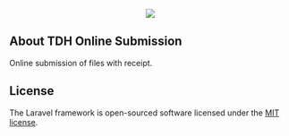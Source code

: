 <p align="center"><img src="https://laravel.com/assets/img/components/logo-laravel.svg"></p>


## About TDH Online Submission

Online submission of files with receipt.

## License

The Laravel framework is open-sourced software licensed under the [MIT license](https://opensource.org/licenses/MIT).
